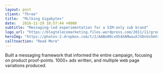 ```yaml
---
layout: post
client: "Three"
title:  "Milking Gigabytes"
date:   2016-11-29 18:57:44 +0000
subtitle: "Messaging-led experimentation for a SIM-only sub brand"
logo_url: "https://blogtelecomarketing.files.wordpress.com/2011/11/group-three4.gif"
heroImg: "https://photos-2.dropbox.com/t/2/AABo00cvO54XAMwauXJSDnVoSmVr8munmzP6p5EssrXDuA/12/813182/png/32x32/1/_/1/2/SMARTY_ReferAFriend_Carousel_v1_rD.png/EI_NYxjO3PusASACKAI/TRvBZ6_Sp_jnby7vFSZ-N9BcBKl0wCDfM7O0zGTn-oo?preserve_transparency=1&size=2048x1536&size_mode=3"
calltoaction: "Read More"
---
```


Built a messaging framework that informed the entire campaign, focusing on product proof-points. 1000+ ads written, and multiple web page variations produced.

